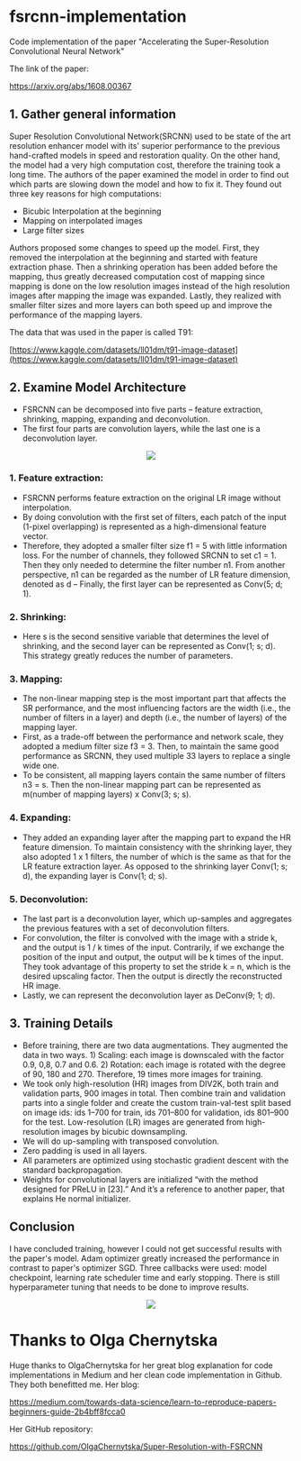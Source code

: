 # fsrcnn-implementation
Code implementation of the paper "Accelerating the Super-Resolution Convolutional Neural Network"

The link of the paper: 

https://arxiv.org/abs/1608.00367

## 1. Gather general information

Super Resolution Convolutional Network(SRCNN) used to be state of the art resolution enhancer model with its' superior performance to the previous hand-crafted models in speed and restoration quality. On the other hand, the model had a very high computation cost, therefore the training took a long time. The authors of the paper examined the model in order to find out which parts are slowing down the model and how to fix it. They found out three key reasons for high computations:

- Bicubic Interpolation at the beginning
- Mapping on interpolated images
- Large filter sizes

Authors proposed some changes to speed up the model. First, they removed the interpolation at the beginning and started with feature extraction phase. Then a shrinking operation has been added before the mapping, thus greatly decreased computation cost of mapping since mapping is done on the low resolution images instead of the high resolution images after mapping the image was expanded. Lastly, they realized with smaller filter sizes and more layers can both speed up and improve the performance of the mapping layers.

The data that was used in the paper is called T91:

[https://www.kaggle.com/datasets/ll01dm/t91-image-dataset](https://www.kaggle.com/datasets/ll01dm/t91-image-dataset)

## 2. Examine Model Architecture

- FSRCNN can be decomposed into five parts – feature extraction,
shrinking, mapping, expanding and deconvolution.
- The first four parts are convolution
layers, while the last one is a deconvolution layer.

<p align="center">
  <img src="https://user-images.githubusercontent.com/77073029/189313395-b36730c2-c2b9-49ac-a889-69d8249e2ac0.png">
</p>

### 1. Feature extraction:

- FSRCNN performs feature extraction on the original LR image without interpolation.
- By doing convolution with the first set of filters, each patch of the input (1-pixel overlapping) is represented as a high-dimensional feature vector.
- Therefore, they adopted a smaller filter size f1 = 5 with little information loss. For the number of channels, they followed SRCNN
 to set c1 = 1. Then they only needed to determine the filter number n1. From another perspective, n1 can be regarded as the number of LR feature dimension, denoted as d 
– Finally, the first layer can be represented as Conv(5; d; 1).
    
### 2. Shrinking:

- Here s is the second sensitive variable that determines the level of shrinking, and the second layer can be represented as Conv(1; s; d). This strategy greatly reduces the number of parameters.

### 3. Mapping:

- The non-linear mapping step is the most important part that affects
    the SR performance, and the most influencing factors are the width (i.e., the number
    of filters in a layer) and depth (i.e., the number of layers) of the mapping layer.
- First, as a trade-off
    between the performance and network scale, they adopted a medium filter size f3 = 3.
    Then, to maintain the same good performance as SRCNN, they used multiple 33 layers
    to replace a single wide one.
- To be consistent, all mapping layers contain the same number of filters n3 = s. Then the
    non-linear mapping part can be represented as m(number of mapping layers)  x Conv(3; s; s).
    
### 4. Expanding:

- They added
    an expanding layer after the mapping part to expand the HR feature dimension. To
    maintain consistency with the shrinking layer, they also adopted 1 x 1 filters, the number
    of which is the same as that for the LR feature extraction layer. As opposed to the
    shrinking layer Conv(1; s; d), the expanding layer is Conv(1; d; s).
    
### 5. Deconvolution:

- The last part is a deconvolution layer, which up-samples and aggregates
    the previous features with a set of deconvolution filters.
- For convolution, the filter is
    convolved with the image with a stride k, and the output is 1 / k times of the input.
    Contrarily, if we exchange the position of the input and output, the output will be k
    times of the input. They took advantage of this property to set
    the stride k = n, which is the desired upscaling factor. Then the output is directly the
    reconstructed HR image.
- Lastly, we can represent the deconvolution layer as DeConv(9; 1; d).

## 3. Training Details

- Before training, there are two data augmentations. They augmented the data in two ways. 1) Scaling: each image is
downscaled with the factor 0.9, 0,8, 0.7 and 0.6. 2) Rotation: each image is rotated with
the degree of 90, 180 and 270. Therefore, 19 times more images
for training.
- We took only high-resolution (HR) images from DIV2K, both train and validation parts, 900 images in total. Then combine train and validation parts into a single folder and create the custom train-val-test split based on image ids: ids 1–700 for train, ids 701–800 for validation, ids 801–900 for the test. Low-resolution (LR) images are generated from high-resolution images by bicubic downsampling.
- We will do up-sampling with transposed convolution.
- Zero padding is used in all layers.
- All parameters are optimized
using stochastic gradient descent with the standard backpropagation.
- Weights for convolutional layers are initialized “with the method designed for PReLU in [23].” And it’s a reference to another paper, that explains He normal initializer.

## Conclusion

I have concluded training, however I could not get successful results with the paper's model. Adam optimizer greatly increased the performance in contrast to paper's optimizer SGD. Three callbacks were used: model checkpoint, learning rate scheduler time and early stopping. There is still hyperparameter tuning that needs to be done to improve results.

<p align="center">
  <img src="https://user-images.githubusercontent.com/77073029/189302519-02affc96-d2d1-4bec-ae20-a7a2c1f2b10c.png">
</p>

# Thanks to Olga Chernytska

Huge thanks to OlgaChernytska for her great blog explanation for code implementations in Medium and her clean code implementation in Github. They both benefitted me.
Her blog:

https://medium.com/towards-data-science/learn-to-reproduce-papers-beginners-guide-2b4bff8fcca0

Her GitHub repository:

https://github.com/OlgaChernytska/Super-Resolution-with-FSRCNN
